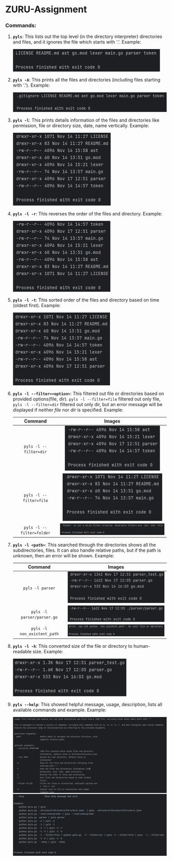 # ZURU-Assignment

### **Commands:**
1. **`pyls`**: This lists out the top level (in the directory interpreter) directories and files, and it ignores the file which starts with '.'. Example:

    ![pyls](images/pyls.png "pyls")
2. **`pyls -A`**: This prints all the files and directories (including files starting with '.'). Example:
    
    ![pyls -A](images/pyls_-A.png "pyls -A")
3. **`pyls -l`**: This prints details information of the files and directories like permission, file or directory size, date, name vertically. Example:

   ![pyls -l](images/pyls_-l.png "pyls -l")
4. **`pyls -l -r`**: This reverses the order of the files and directory. Example:

   ![pyls -l -r](images/pyls_-l_-r.png "pyls -l -r")
5. **`pyls -l -t`**: This sorted order of the files and directory based on time (oldest first). Example:

   ![pyls -l -t](images/pyls_-l_-t.png "pyls -l -t")
6. **`pyls -l --filter=<option>`**: This filtered out file or directories based on provided options(file, dir). `pyls -l --filter=file` filtered out only file, `pyls -l --filter=dir` filtered out only dir, but an error message will be displayed if neither _file_ nor _dir_ is specified. Example:
   
   |          Command          |                                         Images                                          |
   |:-------------------------:|:---------------------------------------------------------------------------------------:|
   |  `pyls -l --filter=dir`   |     ![pyls -l --filter=dir](images/pyls_-l_-filter=dir.png "pyls -l --filter=dir")      |
   |  `pyls -l --filter=file`  |    ![pyls -l --filter=file](images/pyls_-l_-filter=file.png "pyls -l --filter=file")    |
   | `pyls -l --filter=folder` | ![pyls -l --filter=folder](images/pyls_-l_-filter=folder.png "pyls -l --filter=folder") |
7. **`pyls -l <path>`**: This searched through the directories shows all the subdirectories, files. It can also handle relative paths, but if the path is unknown, then an error will be shown. Example:

   |           Command           |                                        Images                                         |
   |:---------------------------:|:-------------------------------------------------------------------------------------:|
   |      `pyls -l parser`       | ![pyls_-l_directory_name](images/pyls_-l_directory_name.png "pyls_-l_directory_name") |
   | `pyls -l parser/parser.go`  |  ![pyls_-l_relative_path](images/pyls_-l_relative_path.png "pyls_-l_relative_path")   |
   | `pyls -l non_existent_path` | ![pyls_-l_incorrect_path](images/pyls_-l_incorrect_path.png "pyls_-l_incorrect_path") |
8. **`pyls -l -h`**: This converted size of the file or directory to human-readable size. Example:

   ![pyls -l -h](images/pyls_-l_-h.png "pyls -l -h")
9. **`pyls --help`**: This showed helpful message, usage, description, lists all available commands and example. Example:

   ![pyls --help](images/pyls_-help1.png "pyls --help")
   ![pyls --help](images/pyls_-help2.png "pyls --help")
